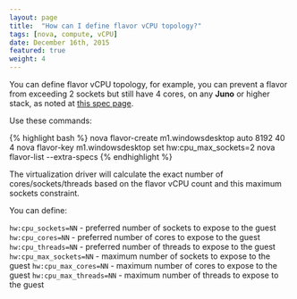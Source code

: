 ```yaml
---
layout: page
title:  "How can I define flavor vCPU topology?"
tags: [nova, compute, vCPU]
date: December 16th, 2015
featured: true
weight: 4
---
```


You can define flavor vCPU topology, for example, you can prevent a flavor from exceeding 2 sockets but still have 4 cores, on any **Juno** or higher stack, as noted at [this spec page](https://specs.openstack.org/openstack/nova-specs/specs/juno/implemented/virt-driver-vcpu-topology.html).

Use these commands:

{% highlight bash %}
nova flavor-create m1.windowsdesktop auto 8192 40 4
nova flavor-key m1.windowsdesktop set hw:cpu_max_sockets=2
nova flavor-list --extra-specs
{% endhighlight %}

The virtualization driver will calculate the exact number of cores/sockets/threads based on the flavor vCPU count and this maximum sockets constraint.

You can define:

`hw:cpu_sockets=NN` - preferred number of sockets to expose to the guest
`hw:cpu_cores=NN` - preferred number of cores to expose to the guest
`hw:cpu_threads=NN` - preferred number of threads to expose to the guest
`hw:cpu_max_sockets=NN` - maximum number of sockets to expose to the guest
`hw:cpu_max_cores=NN` - maximum number of cores to expose to the guest
`hw:cpu_max_threads=NN` - maximum number of threads to expose to the guest
